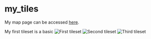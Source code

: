 # my_tiles

My map page can be accessed [here](https://z1675605.github.io/my_tiles/).

My first tileset is a basic 
![First tileset](/img/1.png)
![Second tileset](/img/2.png)
![Third tileset](/img/3.png)
